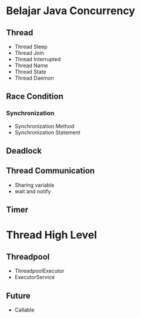 # Belajar Java Concurrency

## Thread
- Thread Sleep
- Thread Join
- Thread Interrupted
- Thread Name
- Thread State
- Thread Daemon
## Race Condition
### Synchronization
- Synchronization Method
- Synchronization Statement
## Deadlock
## Thread Communication
- Sharing variable
- wait and notify
## Timer
# Thread High Level
## Threadpool
- ThreadpoolExecutor
- ExecutorService
## Future
- Callable